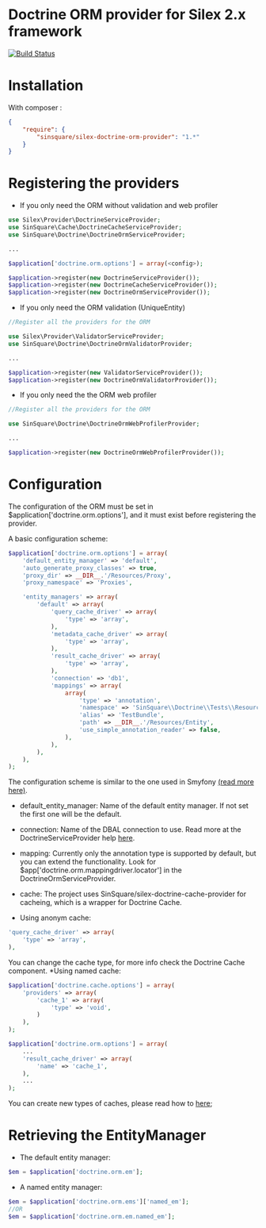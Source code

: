Doctrine ORM provider for Silex 2.x framework
=======

[![Build Status](https://travis-ci.org/SinSquare/silex-doctrine-orm-provider.svg?branch=master)](https://travis-ci.org/SinSquare/silex-doctrine-orm-provider)

Installation
============

With composer :

``` json
{
    "require": {
        "sinsquare/silex-doctrine-orm-provider": "1.*"
    }
}
```
Registering the providers
====

- If you only need the ORM without validation and web profiler

```php
use Silex\Provider\DoctrineServiceProvider;
use SinSquare\Cache\DoctrineCacheServiceProvider;
use SinSquare\Doctrine\DoctrineOrmServiceProvider;

...

$application['doctrine.orm.options'] = array(<config>);

$application->register(new DoctrineServiceProvider());
$application->register(new DoctrineCacheServiceProvider());
$application->register(new DoctrineOrmServiceProvider());
```

- If you only need the ORM validation (UniqueEntity)
```php
//Register all the providers for the ORM

use Silex\Provider\ValidatorServiceProvider;
use SinSquare\Doctrine\DoctrineOrmValidatorProvider;

...

$application->register(new ValidatorServiceProvider());
$application->register(new DoctrineOrmValidatorProvider());
```

- If you only need the the ORM web profiler
```php
//Register all the providers for the ORM

use SinSquare\Doctrine\DoctrineOrmWebProfilerProvider;

...

$application->register(new DoctrineOrmWebProfilerProvider());
```

Configuration
====

The configuration of the ORM must be set in $application['doctrine.orm.options'], and it must exist before registering the provider.

A basic configuration scheme:
```php
$application['doctrine.orm.options'] = array(
    'default_entity_manager' => 'default',
    'auto_generate_proxy_classes' => true,
    'proxy_dir' => __DIR__.'/Resources/Proxy',
    'proxy_namespace' => 'Proxies',

    'entity_managers' => array(
        'default' => array(
            'query_cache_driver' => array(
                'type' => 'array',
            ),
            'metadata_cache_driver' => array(
                'type' => 'array',
            ),
            'result_cache_driver' => array(
                'type' => 'array',
            ),
            'connection' => 'db1',
            'mappings' => array(
                array(
                    'type' => 'annotation',
                    'namespace' => 'SinSquare\\Doctrine\\Tests\\Resources\\Entity',
                    'alias' => 'TestBundle',
                    'path' => __DIR__.'/Resources/Entity',
                    'use_simple_annotation_reader' => false,
                ),
            ),
        ),
    ),
);
```

The configuration scheme is similar to the one used in Smyfony [(read more here)](https://symfony.com/doc/current/reference/configuration/doctrine.html).

- default_entity_manager: Name of the default entity manager. If not set the first one will be the default.

- connection: Name of the DBAL connection to use. Read more at the DoctrineServiceProvider help [here](https://silex.sensiolabs.org/doc/2.0/providers/doctrine.html).

- mapping: Currently only the annotation type is supported by default, but you can extend the functionality. Look for $app['doctrine.orm.mappingdriver.locator'] in the DoctrineOrmServiceProvider.

- cache: The project uses SinSquare/silex-doctrine-cache-provider for cacheing, which is a wrapper for Doctrine Cache.

* Using anonym cache:
```php
'query_cache_driver' => array(
    'type' => 'array',
),
```
You can change the cache type, for more info check the Doctrine Cache component.
*Using named cache:
```php
$application['doctrine.cache.options'] = array(
    'providers' => array(
        'cache_1' => array(
            'type' => 'void',
        )
    ),
);

$application['doctrine.orm.options'] = array(
	...
	'result_cache_driver' => array(
        'name' => 'cache_1',
    ),
    ...
);
```

You can create new types of caches, please read how to [here](https://github.com/SinSquare/silex-doctrine-cache-provider);

Retrieving the EntityManager
=====

* The default entity manager:
```php
$em = $application['doctrine.orm.em'];
```
* A named entity manager:
```php
$em = $application['doctrine.orm.ems']['named_em'];
//OR
$em = $application['doctrine.orm.em.named_em'];
```